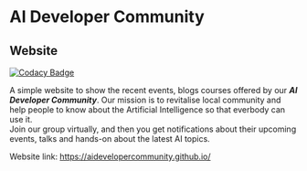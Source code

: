 # AI Developer Community
## Website

[![Codacy Badge](https://api.codacy.com/project/badge/Grade/d00530ae04314856b9e8e117dfe6b1ac)](https://www.codacy.com/app/AIDeveloperCommunity/aidevelopercommunity.github.io?utm_source=github.com&amp;utm_medium=referral&amp;utm_content=AIDeveloperCommunity/aidevelopercommunity.github.io&amp;utm_campaign=Badge_Grade)

A simple website to show the recent events, blogs courses offered by our **_AI Developer Community_**. Our mission is to revitalise local community and help people to know about the Artificial Intelligence so that everbody can use it.  
Join our group virtually, and then you get notifications about their upcoming events, talks and hands-on about the latest AI topics.

Website link: https://aidevelopercommunity.github.io/
